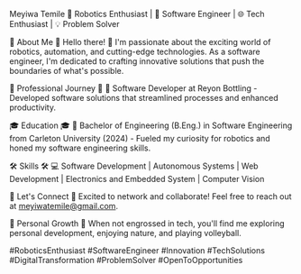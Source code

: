 Meyiwa Temile
🤖 Robotics Enthusiast | 🚀 Software Engineer | 🌐 Tech Enthusiast | 💡 Problem Solver

🔹 About Me 🔹
Hello there! 👋 I'm passionate about the exciting world of robotics, automation, and cutting-edge technologies. As a software engineer, I'm dedicated to crafting innovative solutions that push the boundaries of what's possible.

💼 Professional Journey 💼
🔸 Software Developer at Reyon Bottling - Developed software solutions that streamlined processes and enhanced productivity.

🎓 Education 🎓
🔸  Bachelor of Engineering (B.Eng.) in Software Engineering from Carleton University (2024) - Fueled my curiosity for robotics and honed my software engineering skills.

🛠️ Skills 🛠️
💻 Software Development | Autonomous Systems | Web Development | Electronics and Embedded System | Computer Vision

📧 Let's Connect 📧
Excited to network and collaborate! Feel free to reach out at meyiwatemile@gmail.com.

🌱 Personal Growth 🌱
When not engrossed in tech, you'll find me exploring personal development, enjoying nature, and playing volleyball.

#RoboticsEnthusiast #SoftwareEngineer #Innovation #TechSolutions #DigitalTransformation #ProblemSolver #OpenToOpportunities
